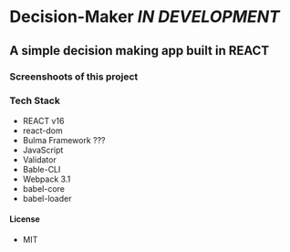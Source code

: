 # Decision-Maker ***IN DEVELOPMENT***

## A simple decision making app built in REACT

### Screenshoots of this project

### Tech Stack

* REACT v16
* react-dom
* Bulma Framework ???
* JavaScript
* Validator
* Bable-CLI
* Webpack 3.1
* babel-core
* babel-loader

#### License

* MIT
